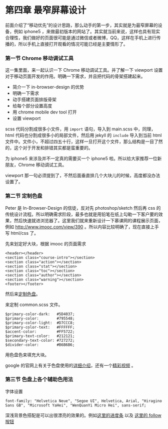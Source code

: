 # 第四章 最窄屏幕设计

前面介绍了“移动优先”的设计思路，那么动手的第一步，其实就是为最窄屏幕的设备，例如 iphone5 ，来做最初版本的网站了。其实就当前来说，这样也具有现实合理性，我们做好的页面很可能是通过微信或者微博，QQ，这样在手机上进行传播的，所以手机上直接打开观看的情况可能已经是主要情形了。

### 第一节 Chrome 移动调试工具

这一集里面，来一起认识一下 Chrome 移动调试工具。并了解一下 viewport 设置对于移动页面开发的作用。明确一下需求，并且把代码的骨架搭建起来。

- 简介一下 in-browser-design 的优势
- 明确一下需求
- 动手搭建页面排版骨架
- 给每个部分设置高度
- 用 chrome mobile dev tool 打开
- 设置 viewport


scss 代码分割成很多小文件，用 `import` 语句，导入到 main.scss 中，同理，html 代码也分割成很多小的局部文件，然后用 jekyll 的 `include` 导入到当前 html 文件中。文件小，不超过四五十行，这样一旦打开这个文件，那么结构是一目了然的，这个对于开发和排错其实都是蛮重要的。

为 iphone5 来涉及并不一定真的需要买一个 iphone5 啦。所以给大家推荐一位新朋友，Chrome 移动调试工具。

<!-- 下面的操作都要在 iphone5 状态下作，不然有些图片进来就不合适了 -->

viewport 那一句必须提到了，不然后面垂直排几个大块儿的时候，高度都没办法设置了。


### 第二节 定制色盘

Peter 是 In-Browser-Design 的信徒，反对先 photoshop/sketch 然后再 css 的传统设计流程。所以明确需求阶段，最多也就是用铅笔在纸上勾勒一下客户要的效果，然后快速就进浏览器了。这里我们就来重新设计一下慕课网的课程展示页面，例如 <http://www.imooc.com/view/390> 。所以内容比较明确了，现在直接上手写 html/css 了。


先来划定好大块，根据 imooc 的页面需求

```
<header></header>
<section class="course-intro"></section>
<section class="action"></section>
<section class="stat"></section>
<section class="toc"></section>
<section class="author"></section>
<section class="warning"></section>
<footer></footer>
```

然后来[定制色盘](http://www.materialpalette.com/brown/deep-orange
)。


来定制 common.scss 文件。

```
$primary-color-dark:   #5D4037;
$primary-color:        #795548;
$primary-color-light:  #D7CCC8;
$primary-color-text:   #FFFFFF;
$accent-color:         #FF5722;
$primary-text-color:   #212121;
$secondary-text-color: #727272;
$divider-color:        #B6B6B6;
```

用色盘色来填充大块。

google 的官网上有关于色盘使用的[详细介绍](https://www.google.com/design/spec/style/color.html)，还有一个[精彩视频](https://design.google.com/videos/palette-perfect/) 。

### 第三节 色盘上各个辅助色用法

字体设置

```
font-family: "Helvetica Neue", "Segoe UI", Helvetica, Arial, "Hiragino Sans GB", "Microsoft YaHei", "WenQuanYi Micro Hei", sans-serif;
```


深浅背景色搭配是可以出很漂亮的效果的。例如[这里的进度条](https://dribbble.com/shots/1422850-Team-Messages) 以及 [这里的 follow 按钮](https://dribbble.com/shots/1546643-Twitter-Profile)
